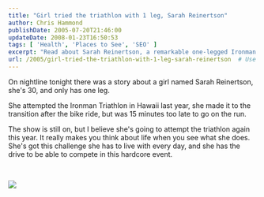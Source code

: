 ```yaml
---
title: "Girl tried the triathlon with 1 leg, Sarah Reinertson"
author: Chris Hammond
publishDate: 2005-07-20T21:46:00
updateDate: 2008-01-23T16:50:53
tags: [ 'Health', 'Places to See', 'SEO' ]
excerpt: "Read about Sarah Reinertson, a remarkable one-legged Ironman Triathlete who inspires with her determination and resilience."
url: /2005/girl-tried-the-triathlon-with-1-leg-sarah-reinertson  # Use the generated URL with year
---
```

<P>On nightline tonight there was a story about a girl named Sarah Reinertson, she's 30, and only has one leg.</P> <P>She attempted the Ironman Triathlon in Hawaii last year, she made it to the transition after the bike ride, but was 15 minutes too late to go on the run.</P> <P>The show is still on, but I believe she's going to attempt the triathlon again this year. It really makes you think about life when you see what she does. She's got this challenge she has to live with every day, and she has the drive to be able to compete in this hardcore event.</P> <P>&nbsp;</P><IMG src="https://www.cannondale.com/bikes/racing/images/gallimgs/tri/sara_sm.jpg">

